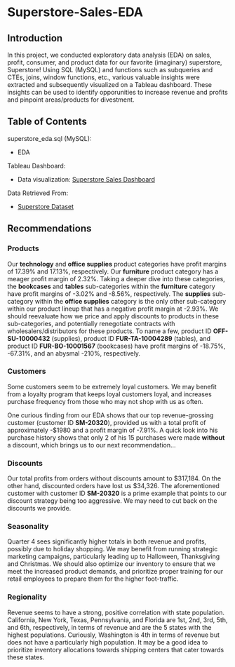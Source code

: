# Superstore-Sales-EDA

## Introduction

In this project, we conducted exploratory data analysis (EDA) on sales, profit, consumer, and product data for our favorite (imaginary) superstore, Superstore! Using SQL (MySQL) and functions such as subqueries and CTEs, joins, window functions, etc., various valuable insights were extracted and subsequently visualized on a Tableau dashboard. These insights can be used to identify opporunities to increase revenue and profits and pinpoint areas/products for divestment.

## Table of Contents

superstore_eda.sql (MySQL):
- EDA

Tableau Dashboard:
- Data visualization: [Superstore Sales Dashboard](https://public.tableau.com/app/profile/brandon.han3861/viz/SuperstoreSalesDashboard_16947664303160/Dashboard1)

Data Retrieved From:
- [Superstore Dataset](https://www.kaggle.com/datasets/vivek468/superstore-dataset-final)

## Recommendations

### Products

Our **technology** and **office supplies** product categories have profit margins of 17.39% and 17.13%, respectively. Our **furniture** product category has a meager profit margin of 2.32%. Taking a deeper dive into these categories, the **bookcases** and **tables** sub-categories within the **furniture** category have profit margins of -3.02% and -8.56%, respectively. The **supplies** sub-category within the **office supplies** category is the only other sub-category within our product lineup that has a negative profit margin at -2.93%. We should reevaluate how we price and apply discounts to products in these sub-categories, and potentially renegotiate contracts with wholesalers/distributors for these products. To name a few, product ID **OFF-SU-10000432** (supplies), product ID **FUR-TA-10004289** (tables), and product ID **FUR-BO-10001567** (bookcases) have profit margins of -18.75%, -67.31%, and an abysmal -210%, respectively.

### Customers
Some customers seem to be extremely loyal customers. We may benefit from a loyalty program that keeps loyal customers loyal, and increases purchase frequency from those who may not shop with us as often. 

One curious finding from our EDA shows that our top revenue-grossing customer (customer ID **SM-20320**), provided us with a total profit of approximately -$1980 and a profit margin of -7.91%. A quick look into his purchase history shows that only 2 of his 15 purchases were made **without** a discount, which brings us to our next recommendation...

### Discounts

Our total profits from orders without discounts amount to $317,184. On the other hand, discounted orders have lost us $34,326. The aforementioned customer with customer ID **SM-20320** is a prime example that points to our discount strategy being too aggressive. We may need to cut back on the discounts we provide.

### Seasonality

Quarter 4 sees significantly higher totals in both revenue and profits, possibly due to holiday shopping. We may benefit from running strategic marketing campaigns, particularly leading up to Halloween, Thanksgiving and Christmas. We should also optimize our inventory to ensure that we meet the increased product demands, and prioritize proper training for our retail employees to prepare them for the higher foot-traffic.

### Regionality

Revenue seems to have a strong, positive correlation with state population. California, New York, Texas, Pennsylvania, and Florida are 1st, 2nd, 3rd, 5th, and 6th, respectively, in terms of revenue and are the 5 states with the highest populations. Curiously, Washington is 4th in terms of revenue but does not have a particularly high population. It may be a good idea to prioritize inventory allocations towards shipping centers that cater towards these states.
